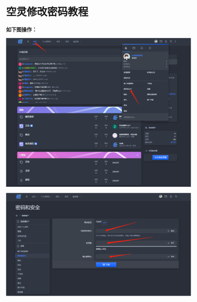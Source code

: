 # 空灵修改密码教程

**如下图操作：**

![](<../../.gitbook/assets/image (49) (1) (1).png>)

![](<../../.gitbook/assets/image (30) (1) (1) (1).png>)
